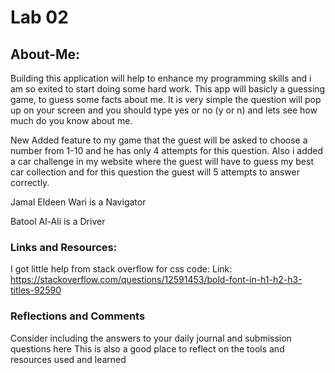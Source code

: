 # Lab 02
## About-Me:
Building this application will help to enhance my programming skills and i am so exited to start doing some hard work. This app will basicly a guessing game, to guess some facts about me. It is very simple the question will pop up on your screen and you should type yes or no (y or n) and lets see how much do you know about me.

New Added feature to my game that the guest will be asked to choose a number from 1-10 and he has only 4 attempts for this question. Also i added a car challenge in my website where the guest will have to guess my best car collection and for this question the guest will 5 attempts to answer correctly.

 Jamal Eldeen Wari is a Navigator 
 
 Batool Al-Ali is a Driver

### Links and Resources:
I got little help from stack overflow for css code:
Link: https://stackoverflow.com/questions/12591453/bold-font-in-h1-h2-h3-titles-92590


### Reflections and Comments
Consider including the answers to your daily journal and submission questions here
This is also a good place to reflect on the tools and resources used and learned
